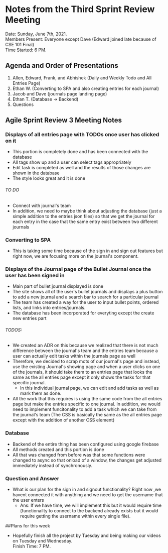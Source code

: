 # Notes from the Third Sprint Review Meeting
Date: Sunday, June 7th, 2021.      
Members Present: Everyone except Dave (Edward joined late because of CSE 101 Final)     
Time Started: 6 PM.   

## Agenda and Order of Presentations
1. Allen, Edward, Frank, and Abhishek (Daily and Weekly Todo and All Entries Page)
2. Ethan W. (Converting to SPA and also creating entries for each journal)
3. Jacob and Dave (journals page landing page)
4. Ethan T. (Database -> Backend)
5. Questions

## Agile Sprint Review 3 Meeting Notes

### Displays of all entries page with TODOs once user has clicked on it
- This portion is completely done and has been connected with the database
- All tags show up and a user can select tags appropriately
- Edit task is completed as well and the results of those changes are shown in the database
- The style looks great and it is done


###### TO DO
- Connect with journal's team
- In addition, we need to maybe think about adjusting the database (just a simple addition to the entries json files) so that we get the journal for each entry in the case that the same entry exist between two different journals

### Converting to SPA
- This is taking some time because of the sign in and sign out features but right now, we are focusing more on the journal's component.

### Displays of the Journal page of the Bullet Journal once the user has been signed in
- Main part of bullet journal displayed is done
- The site shows all of the user's bullet journals and displays a plus button to add a new journal and a search bar to search for a particular journal
- The team has created a way for the user to input bullet points, ordered lists, and links into entries/journals. 
- The database has been incorporated for everyting except the create new entries part

###### TODOS:
- We created an ADR on this because we realized that there is not much difference between the journal's team and the entries team because a user can actually edit tasks within the journals page as well
- Therefore, we decided to scrap mots of our journal's page and instead, use the existing Journal's showing page and when a user clicks on one of the journals, it should take them to an entries page that looks the same as the all entries page except it only shows the tasks for that specific journal.
  - In this individual journal page, we can edit and add tasks as well as mark them as done.
- All the work that this requires is using the same code from the all entries page but make the entries specific to one journal. In addition, we would need to implement funcitonality to add a task which we can take from the journal's team (The CSS is basically the same as the all entries page except with the addition of another CSS element)

### Database
- Backend of the entire thing has been configured using google firebase
- All methods created and this portion is done
- All that was changed from before was that some functions were changed to async so that onload of a window, the changes get adjusted immediately instead of synchronously.


### Question and Answer
- What is our plan for the sign in and signout functionality? Right now ,we havent connected it with anything and we need to get the username that the user enters
    - Ans: If we have time, we will implement this but it would require time (functionailty to connect to the backend already exists but it would require getting the username within every single file).

##Plans for this week
 - Hopefully finish all the project by Tuesday and being making our videos on Tuesday and Wednesday.     
Finish Time: 7 PM.   
